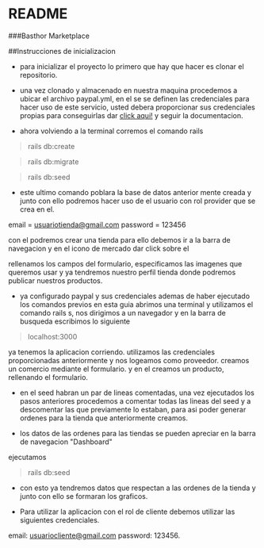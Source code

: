 # README
###Basthor Marketplace

##Instrucciones de inicializacion 
- para inicializar el proyecto lo primero que hay que hacer es clonar el repositorio.

- una vez clonado y almacenado en nuestra maquina procedemos a ubicar el archivo paypal.yml, en el se  se definen las credenciales para hacer uso de este servicio, usted debera proporcionar sus credenciales propias para conseguirlas dar  [click aqui!](https://developer.paypal.com/) y seguir la documentacion. 

- ahora volviendo a la terminal corremos el comando rails 

>rails db:create

>rails db:migrate

>rails db:seed


- este ultimo comando poblara la base de datos anterior mente creada y junto con ello podremos hacer uso de el usuario con rol provider que se crea en el. 

email = usuariotienda@gmail.com
password = 123456

con el podremos crear una tienda para ello debemos ir a la barra de navegacion y en el icono de mercado dar click sobre el

rellenamos los campos del formulario, especificamos las imagenes que queremos usar y ya tendremos nuestro perfil tienda donde podremos publicar nuestros productos. 

- ya configurado paypal  y sus credenciales ademas de haber ejecutado los comandos previos en esta guia  abrimos una terminal y utilizamos el comando rails s, nos dirigimos a un navegador y en la barra de busqueda escribimos lo siguiente 

>localhost:3000

ya tenemos la aplicacion corriendo.
utilizamos las credenciales proporcionadas anteriormente y nos logeamos como proveedor. 
creamos un comercio mediante el formulario.
y en el creamos un producto, rellenando el formulario.

- en el seed habran un par de lineas comentadas, una vez ejecutados los pasos anteriores procedemos a comentar todas las lineas del seed y a descomentar las que previamente lo estaban, para asi poder generar ordenes para la tienda que anteriormente creamos.

- los datos de las ordenes para las tiendas se pueden apreciar en la barra de navegacion "Dashboard"

ejecutamos 
>rails db:seed 

- con esto ya tendremos datos que respectan a las ordenes de la tienda y junto con ello se formaran los graficos.


- Para utilizar la aplicacion con el rol de cliente debemos utilizar las siguientes credenciales.

email: usuariocliente@gmail.com
password: 123456.
